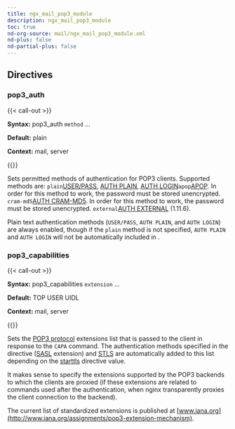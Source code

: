 ```yaml
---
title: ngx_mail_pop3_module
description: ngx_mail_pop3_module
toc: true
nd-org-source: mail/ngx_mail_pop3_module.xml
nd-plus: false
nd-partial-plus: false
---
```



<!--
********************************************************************************
🛑 WARNING: AUTOGENERATED FILE - DO NOT EDIT 🛑
This Markdown file was automatically generated from the source XML documentation.
Any manual changes made directly to this file will be overwritten.
To request or suggest changes, please edit the source XML files instead.
https://github.com/nginx/nginx.org/tree/main/xml/en
********************************************************************************
-->

## Directives

### pop3_auth

{{< call-out >}}

**Syntax:** pop3_auth `method` ...

**Default:** plain

**Context:** mail, server


{{</call-out>}}


Sets permitted methods of authentication for POP3 clients.
Supported methods are:
`plain`[USER/PASS](https://datatracker.ietf.org/doc/html/rfc1939),
[AUTH PLAIN](https://datatracker.ietf.org/doc/html/rfc4616),
[AUTH LOGIN](https://datatracker.ietf.org/doc/html/draft-murchison-sasl-login-00)`apop`[APOP](https://datatracker.ietf.org/doc/html/rfc1939).
In order for this method to work, the password must be stored unencrypted.
`cram-md5`[AUTH CRAM-MD5](https://datatracker.ietf.org/doc/html/rfc2195).
In order for this method to work, the password must be stored unencrypted.
`external`[AUTH EXTERNAL](https://datatracker.ietf.org/doc/html/rfc4422) (1.11.6).

Plain text authentication methods
(`USER/PASS`, `AUTH PLAIN`,
and `AUTH LOGIN`) are always enabled,
though if the `plain` method is not specified,
`AUTH PLAIN` and `AUTH LOGIN`
will not be automatically included in [](#pop3_capabilities).
### pop3_capabilities

{{< call-out >}}

**Syntax:** pop3_capabilities `extension` ...

**Default:** TOP USER UIDL

**Context:** mail, server


{{</call-out>}}


Sets the
[POP3 protocol](https://datatracker.ietf.org/doc/html/rfc2449)
extensions list that is passed to the client in response to
the `CAPA` command.
The authentication methods specified in the [](#pop3_auth) directive
([SASL](https://datatracker.ietf.org/doc/html/rfc2449) extension) and
[STLS](https://datatracker.ietf.org/doc/html/rfc2595)
are automatically added to this list depending on the
[starttls](/nginx/module-reference/mail/ngx_mail_ssl_module#starttls) directive value.

It makes sense to specify the extensions
supported by the POP3 backends
to which the clients are proxied (if these extensions are related to commands
used after the authentication, when nginx transparently proxies the client
connection to the backend).

The current list of standardized extensions is published at
[www.iana.org](http://www.iana.org/assignments/pop3-extension-mechanism).
